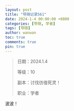 ```yaml
---
layout: post
title: "导随记录561"
date: 2024-1-4 00:00:00 +0800
categories: [导随, 学者]
tags: [导随]
author: wanwan
toc: true
comments: true
pin: true
---
```

> 日期：2024.1.4
>
> 等级：10
>
> 副本：讨伐彷徨死灵！
>
> 职业：学者

波波！